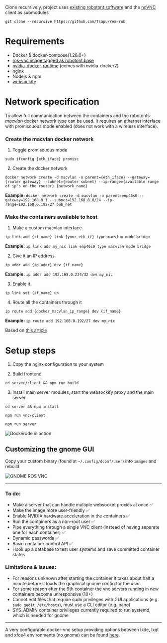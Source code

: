 Clone recursively, project uses [existing robotont software](https://github.com/robotont) and the [noVNC](https://github.com/novnc/noVNC) client as submodules

`git clone --recursive https://github.com/Tsapu/rem-rob`

# Requirements

- Docker & docker-compose(1.28.0+)
- [ros-vnc image tagged as robotont:base](https://github.com/unitartu-remrob/remrob-docker)
- [nvidia-docker-runtime](https://docs.docker.com/config/containers/resource_constraints/#gpu) (comes with nvidia-docker2)
- nginx
- Nodejs & npm
- [websockify](https://github.com/novnc/websockify)


# Network specification

To allow full communication between the containers and the robotonts *macvlan* docker network type can be used. It requires an ethernet interface with promiscuous mode enabled (does not work with a wireless interface).


### Create the macvlan docker network
1. Toggle promiscuous mode

`sudo ifconfig {eth_iface} promisc`

2. Create the docker network

`docker network create -d macvlan -o parent={eth_iface} --gateway={router gateway} --subnet={router subnet} --ip-range={available range of ip's on the router} {network_name}`

**Example:**
`docker network create -d macvlan -o parent=enp46s0 --gateway=192.168.0.1 --subnet=192.168.0.0/24 --ip-range=192.168.0.192/27 pub_net`

### Make the containers available to host
1. Make a custom macvlan interface

`ip link add {if_name} link {your_eth_if} type macvlan mode bridge`

**Example:**
`ip link add my_nic link enp46s0 type macvlan mode bridge`

2. Give it an IP address

`ip addr add {ip_addr} dev {if_name}`

**Example:**
`ip addr add 192.168.0.224/32 dev my_nic`

3. Enable it

`ip link set {if_name} up`

4. Route all the containers through it

`ip route add {docker_macvlan_ip_range} dev {if_name}`

**Example:**
`ip route add 192.168.0.192/27 dev my_nic`

Based on [this article](https://blog.oddbit.com/post/2018-03-12-using-docker-macvlan-networks/)


# Setup steps

1. Copy the nginx configuration to your system

2. Build frontend

`cd server/client && npm run build`

3. Install main server modules, start the websockify proxy and the main server

`cd server && npm install`

`npm run vnc-client`

`npm run server`

![Dockerode in action](./API_interface.png)

## Customizing the gnome GUI

Copy your custom binary (found at `~/.config/dconf/user`) into `images` and rebuild

![GNOME ROS VNC](./desktop.png)

---

### To do:

- Make a server that can handle multiple websocket proxies at once ✅
- Make the image more user-friendly ✅
- Enable NVIDIA hardware acceleration in the containers ✅
- Run the containers as a non-root user ✅
- Pipe everything through a single VNC client (instead of having separate one for each container) ✅
- Dynamic passwords ✅
- Basic container control API ✅
- Hook up a database to test user systems and save committed container states

### Limitations & issues:

- For reasons unknown after starting the container it takes about half a minute before it loads the graphical gnome config for the user.
- For some reason after the 9th container the vnc servers running in new containers become unresponsive (10+) 
- Cannot edit files that require sudo privileges with GUI applications (e.g. `sudo gedit /etc/hosts`), must use a CLI editor (e.g. nano)
- SYS_ADMIN container privileges currently required to run systemd, which is needed for gnome

---

A very configurable docker-vnc setup providing options between lxde, lxqt and xfce4 environments (no gnome) can be found [here](https://github.com/fcwu/docker-ubuntu-vnc-desktop).


